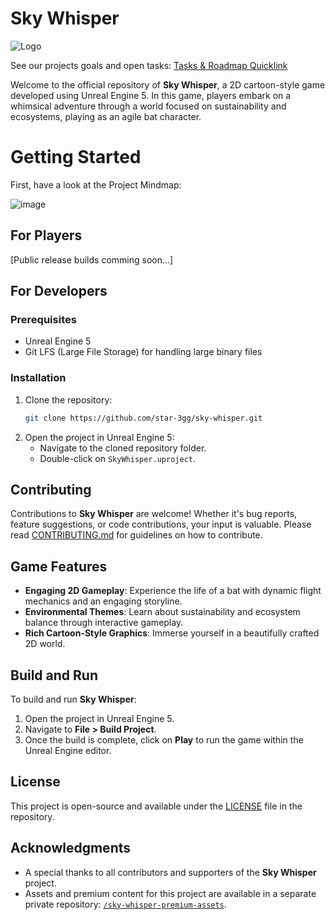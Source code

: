 # Sky Whisper

![Logo](https://github.com/star-3gg/sky-whisper/assets/147496446/f937aad1-c534-4b87-a231-f2beade55cf2)

See our projects goals and open tasks: [Tasks & Roadmap Quicklink](https://github.com/users/star-3gg/projects/2)

Welcome to the official repository of **Sky Whisper**, a 2D cartoon-style game developed using Unreal Engine 5. In this game, players embark on a whimsical adventure through a world focused on sustainability and ecosystems, playing as an agile bat character.

# Getting Started

First, have a look at the Project Mindmap:

![image](https://github.com/star-3gg/sky-whisper/assets/147496446/ee84d6b3-1643-410d-93f0-9524189776e2)


## For Players

[Public release builds comming soon...]

## For Developers

### Prerequisites

- Unreal Engine 5
- Git LFS (Large File Storage) for handling large binary files

### Installation

1. Clone the repository:
   ```bash
   git clone https://github.com/star-3gg/sky-whisper.git
   ```
2. Open the project in Unreal Engine 5:
   - Navigate to the cloned repository folder.
   - Double-click on `SkyWhisper.uproject`.

## Contributing

Contributions to **Sky Whisper** are welcome! Whether it's bug reports, feature suggestions, or code contributions, your input is valuable. Please read [CONTRIBUTING.md](CONTRIBUTING.md) for guidelines on how to contribute.

## Game Features

- **Engaging 2D Gameplay**: Experience the life of a bat with dynamic flight mechanics and an engaging storyline.
- **Environmental Themes**: Learn about sustainability and ecosystem balance through interactive gameplay.
- **Rich Cartoon-Style Graphics**: Immerse yourself in a beautifully crafted 2D world.

## Build and Run

To build and run **Sky Whisper**:

1. Open the project in Unreal Engine 5.
2. Navigate to **File > Build Project**.
3. Once the build is complete, click on **Play** to run the game within the Unreal Engine editor.

## License

This project is open-source and available under the [LICENSE](LICENSE) file in the repository.

## Acknowledgments

- A special thanks to all contributors and supporters of the **Sky Whisper** project.
- Assets and premium content for this project are available in a separate private repository: [`/sky-whisper-premium-assets`](https://github.com/star-3gg/sky-whisper-premium-assets).
